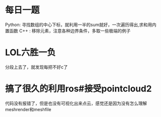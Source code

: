 # 每日一题

Python: 寻找数组的中心下标，就利用一半的sum就好，一次遍历得出,求和用内置函数
C++   : 移除元素，注意各种边界条件，多取一些极端的例子


# LOL六胜一负
分段上去了，就发现每把不好c了

# 搞了很久的利用ros#接受pointcloud2
代码没有报错了，但是也没有可视化出来点云，感觉还是因为没有怎么理解meshrender和meshfile

